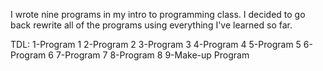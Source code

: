 I wrote nine programs in my intro to programming class. 
I decided to go back rewrite all of the programs using everything 
I've learned so far. 

TDL:
1-Program 1
2-Program 2
3-Program 3
4-Program 4
5-Program 5
6-Program 6
7-Program 7 
8-Program 8
9-Make-up Program 
